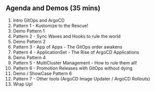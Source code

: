 ## Agenda and Demos (35 mins)

1. Intro GitOps and ArgoCD
2. Pattern 1 - Kustomize to the Rescue!
3. Demo Pattern 1
4. Pattern 2 - Sync Waves and Hooks to rule the world
5. Demo Pattern 2
6. Pattern 3 - App of Apps - The GitOps order awakens
7. Pattern 4 - ApplicationSet - The Rise of ArgoCD Applications
8. Demo Pattern 4
9. Pattern 5 - MultiCluster Management - How to rule them all!
10. Pattern 6 - Promotion Releases with GitOps without dying
11. Demo / ShowCase Pattern 6
12. Pattern 7 - Other tools (ArgoCD Image Updater / ArgoCD Rollouts)
13. Wrap Up!